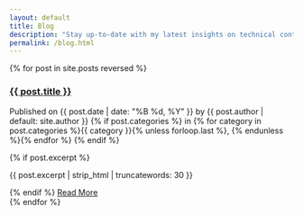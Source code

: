 ```yaml
---
layout: default
title: Blog
description: "Stay up-to-date with my latest insights on technical content, web development, and design."
permalink: /blog.html
---
```

<div class="posts-list space-y-6">
    {% for post in site.posts reversed %}
        <div class="post-list-item">
            <h3 class="text-2xl font-bold mb-2">
                <a href="{{ post.url | relative_url }}">{{ post.title }}</a>
            </h3>
            <p class="post-meta">
                Published on {{ post.date | date: "%B %d, %Y" }} by {{ post.author | default: site.author }}
                {% if post.categories %}
                    in {% for category in post.categories %}<span class="text-red-700 font-semibold">{{ category }}</span>{% unless forloop.last %}, {% endunless %}{% endfor %}
                {% endif %}
            </p>
            {% if post.excerpt %}
                <p class="post-excerpt">{{ post.excerpt | strip_html | truncatewords: 30 }}</p>
            {% endif %}
            <a href="{{ post.url | relative_url }}" class="text-red-700 hover:underline">Read More</a>
        </div>
    {% endfor %}
</div>
